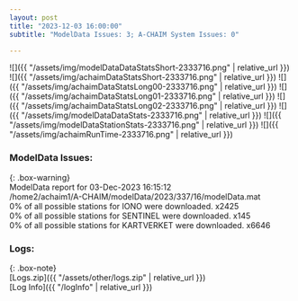 ```yaml
---
layout: post
title: "2023-12-03 16:00:00"
subtitle: "ModelData Issues: 3; A-CHAIM System Issues: 0"

---
```


![]({{ "/assets/img/modelDataDataStatsShort-2333716.png" | relative_url }})
![]({{ "/assets/img/achaimDataStatsShort-2333716.png" | relative_url }})
![]({{ "/assets/img/achaimDataStatsLong00-2333716.png" | relative_url }})
![]({{ "/assets/img/achaimDataStatsLong01-2333716.png" | relative_url }})
![]({{ "/assets/img/achaimDataStatsLong02-2333716.png" | relative_url }})
![]({{ "/assets/img/modelDataDataStats-2333716.png" | relative_url }})
![]({{ "/assets/img/modelDataStationStats-2333716.png" | relative_url }})
![]({{ "/assets/img/achaimRunTime-2333716.png" | relative_url }})


### ModelData Issues:  
  
{: .box-warning}  
 ModelData report for 03-Dec-2023 16:15:12   
 /home2/achaim1/A-CHAIM/modelData/2023/337/16/modelData.mat   
 0% of all possible stations for IONO were downloaded. x2425   
 0% of all possible stations for SENTINEL were downloaded. x145   
 0% of all possible stations for KARTVERKET were downloaded. x6646   
  


### Logs:  
  
{: .box-note}  
[Logs.zip]({{ "/assets/other/logs.zip" | relative_url }})  
[Log Info]({{ "/logInfo" | relative_url }})  
